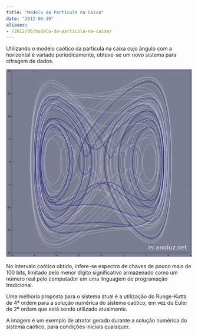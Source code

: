 ```yaml
---
title: "Modelo da Partícula na Caixa"
date: "2012-06-19"
aliases:
- /2012/06/modelo-da-particula-na-caixa/
---
```

Utilizando o modelo caótico da partícula na caixa cujo ângulo com a horizontal é variado periodicamente, obteve-se um novo sistema para cifragem de dados.

[![](/images/atrator.png "Atrator da Partícula na Caixa")](/images/atrator.png)

No intervalo caótico obtido, infere-se espectro de chaves de pouco mais de 100 bits, limitado pelo menor dígito significativo armazenado como um número real pelo computador em uma linguagem de programação tradicional.

Uma melhoria proposta para o sistema atual é a utilização do Runge-Kutta de 4ª ordem para a solução numérica do sistema caótico, em vez do Euler de 2º ordem que está sendo utilizado atualmente.

A imagem é um exemplo de atrator gerado durante a solução numérica do sistema caótico, para condições iniciais quaisquer.
